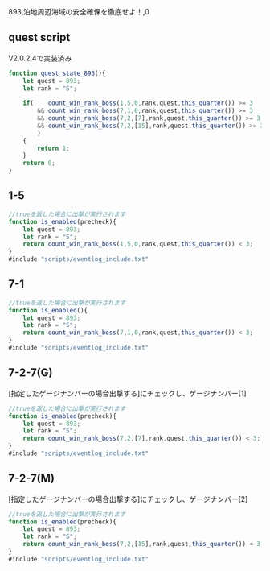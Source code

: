 893,泊地周辺海域の安全確保を徹底せよ！,0

## quest script

V2.0.2.4で実装済み
``` javascript
function quest_state_893(){
	let quest = 893;
	let rank = "S";
	
	if(    count_win_rank_boss(1,5,0,rank,quest,this_quarter()) >= 3
		&& count_win_rank_boss(7,1,0,rank,quest,this_quarter()) >= 3
		&& count_win_rank_boss(7,2,[7],rank,quest,this_quarter()) >= 3
		&& count_win_rank_boss(7,2,[15],rank,quest,this_quarter()) >= 3
		)
	{
		return 1;
	}
	return 0;
}
```

## 1-5
``` javascript
//trueを返した場合に出撃が実行されます
function is_enabled(precheck){
	let quest = 893;
	let rank = "S";
	return count_win_rank_boss(1,5,0,rank,quest,this_quarter()) < 3;
}
#include "scripts/eventlog_include.txt"
```

## 7-1
``` javascript
//trueを返した場合に出撃が実行されます
function is_enabled(){
	let quest = 893;
	let rank = "S";
	return count_win_rank_boss(7,1,0,rank,quest,this_quarter()) < 3;
}
#include "scripts/eventlog_include.txt"
```

## 7-2-7(G)
[指定したゲージナンバーの場合出撃する]にチェックし、ゲージナンバー[1]
``` javascript
//trueを返した場合に出撃が実行されます
function is_enabled(precheck){
	let quest = 893;
	let rank = "S";
	return count_win_rank_boss(7,2,[7],rank,quest,this_quarter()) < 3;
}
#include "scripts/eventlog_include.txt"
```

## 7-2-7(M)
[指定したゲージナンバーの場合出撃する]にチェックし、ゲージナンバー[2]
``` javascript
//trueを返した場合に出撃が実行されます
function is_enabled(precheck){
	let quest = 893;
	let rank = "S";
	return count_win_rank_boss(7,2,[15],rank,quest,this_quarter()) < 3;
}
#include "scripts/eventlog_include.txt"

```